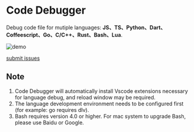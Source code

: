 # Code Debugger

Debug code file for mutiple languages: **JS、TS、Python、Dart、Coffeescript、Go、C/C++、Rust、Bash、Lua**.

![demo](https://gitee.com/genqing/code-debuger/raw/master/res/demo.png)

[submit issues](https://gitee.com/genqing/code-debuger/issues)


## Note
1. Code Debugger will automatically install Vscode extensions necessary for language debug, and reload window may be required. 
2. The language development environment needs to be configured first (for example: go requires dlv).
3. Bash requires version 4.0 or higher. For mac system to upgrade Bash, please use Baidu or Google.  